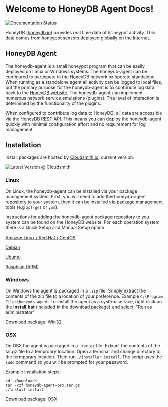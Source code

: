 # Welcome to HoneyDB Agent Docs!

[![Documentation Status](https://readthedocs.org/projects/honeypy/badge/?version=latest)](http://honeydb-agent-docs.readthedocs.io/en/latest/?badge=latest)

HoneyDB ([honeydb.io](http://honeydb.io)) provides real time data of honeypot activity. This data comes from honeypot sensors deployed globally on the Internet.

## HoneyDB Agent

The honeydb-agent is a small honeypot program that can be easily deployed on Linux or Windows systems. The honeydb-agent can be configured to particpate in the HoneyDB network or operate standalone.  When running as a standalone agent all activity can be logged to local files, but the primary purpose for the honeydb-agent is to contribute log data back to the [HoneyDB website](http://honeydb.io). The honeydb-agent can implement numerous network service emulations (plugins). The level of interaction is determined by the functionality of the plugins.

When configured to contribute log data to HoneyDB, all data are accessible via the [HoneyDB REST API](https://honeydb.io/threats). This means you can deploy the honeydb-agent quickly with minimal configuration effort and no requirement for log management.

## Installation

Install packages are hosted by [Cloudsmith.io](https://cloudsmith.io), current version:

<img src="https://api-prd.cloudsmith.io/badges/version/honeydb/honeydb-agent/deb/honeydb-agent/latest/d=debian%252Fbookworm/?render=true" alt="Latest Version @ Cloudsmith" />

### Linux

On Linux, the honeydb-agent can be installed via your package management system. First, you will need to add the honeydb-agent repository to your system, then it can be installed via package management tools (e.g `apt-get` or `yum`).

Instructions for adding the honeydb-agent package repository to you system can be found on the HoneyDB website. For each operation system there is a Quick Setup and Manual Setup option.

[Amazon Linux / Red Hat / CentOS](https://honeydb.io/downloads#redhat)

[Debian](https://honeydb.io/downloads#debian)

[Ubuntu](https://honeydb.io/downloads#ubuntu)

[Raspbian (ARM)](https://honeydb.io/downloads#raspbian)

### Windows

On Windows the agent is packaged in a `.zip` file. Simply extract the contents of the zip file to a location of your preference. Example `C:\Program Files\honeydb-agent`. To install the agent as a system service, right click on the __Install.bat__ (included in the download package) and select, "Run as administrator".

Download package: [Win32](https://honeydb.io/downloads#windows)

### OSX

On OSX the agent is packaged in a `.tar.gz` file. Extract the contents of the tar.gz file to a temproary location. Open a terminal and change directory to
the termporary location. Then run `./installer install`. The script uses the `sudo` command so you will be prompted for your password.

Example installation steps:

```shell
cd ~/Downloads
tar -xzf honeydb-agent-osx.tar.gz
./install install
```

Download package: [OSX](https://honeydb.io/downloads#osx)
